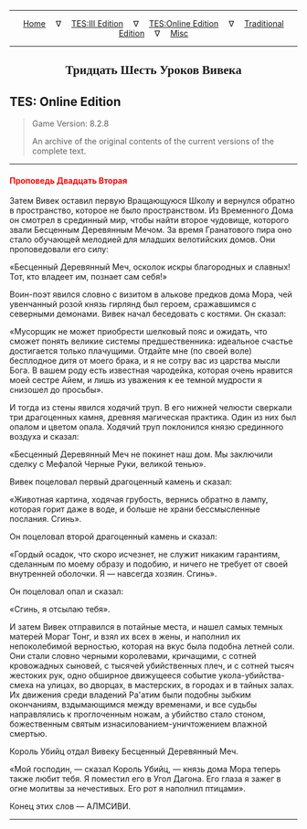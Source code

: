 
---

<!-- Jekyll Page Links -->

<center>
<a href="../../../../index.html">Home</a>
&emsp;&nabla;&emsp;
<a href="../../../index-tes3.html">TES:III Edition</a>
&emsp;&nabla;&emsp;
<a href="../../../index-teso.html">TES:Online Edition</a>
&emsp;&nabla;&emsp;
<a href="../../../index-traditional.html">Traditional Edition</a>
&emsp;&nabla;&emsp;
<a href="../../../index-misc.html">Misc</a>
</center>

<!-- Markdown Body Below: -->

---

<center>
<h2><span style="font-family:Georgia">Тридцать Шесть Уроков Вивека</span></h2>
</center>

## TES: Online Edition

> Game Version: 8.2.8
>
> An archive of the original contents of the current versions of the complete text.

---

#### <span style="color:red">Проповедь Двадцать Вторая</span>

Затем Вивек оставил первую Вращающуюся Школу и вернулся обратно в пространство, которое не было пространством. Из Временного Дома он смотрел в срединный мир, чтобы найти второе чудовище, которого звали Бесценным Деревянным Мечом. За время Гранатового пира оно стало обучающей мелодией для младших велотийских домов. Они проповедовали его силу:

«Бесценный Деревянный Меч, осколок искры благородных и славных! Тот, кто владеет им, познает сам себя!»

Воин-поэт явился словно с визитом в алькове предков дома Мора, чей увенчанный розой князь гирлянд был героем, сражавшимся с северными демонами. Вивек начал беседовать с костями. Он сказал:

«Мусорщик не может приобрести шелковый пояс и ожидать, что сможет понять великие системы предшественника: идеальное счастье достигается только плачущими. Отдайте мне (по своей воле) бесплодное дитя от моего брака, и я не сотру вас из царства мысли Бога. В вашем роду есть известная чародейка, которая очень нравится моей сестре Айем, и лишь из уважения к ее темной мудрости я снизошел до просьбы».

И тогда из стены явился ходячий труп. В его нижней челюсти сверкали три драгоценных камня, древняя магическая практика. Один из них был опалом и цветом опала. Ходячий труп поклонился князю срединного воздуха и сказал:

«Бесценный Деревянный Меч не покинет наш дом. Мы заключили сделку с Мефалой Черные Руки, великой тенью».

Вивек поцеловал первый драгоценный камень и сказал:

«Животная картина, ходячая грубость, вернись обратно в лампу, которая горит даже в воде, и больше не храни бессмысленные послания. Сгинь».

Он поцеловал второй драгоценный камень и сказал:

«Гордый осадок, что скоро исчезнет, не служит никаким гарантиям, сделанным по моему образу и подобию, и ничего не требует от своей внутренней оболочки. Я — навсегда хозяин. Сгинь».

Он поцеловал опал и сказал:

«Сгинь, я отсылаю тебя».

И затем Вивек отправился в потайные места, и нашел самых темных матерей Мораг Тонг, и взял их всех в жены, и наполнил их непоколебимой верностью, которая на вкус была подобна летней соли. Они стали словно черными королевами, кричащими, с сотней кровожадных сыновей, с тысячей убийственных плеч, и с сотней тысяч жестоких рук, одно обширное движущееся событие укола-убийства-смеха на улицах, во дворцах, в мастерских, в городах и в тайных залах. Их движения среди владений Ра'атим были подобны зыбким окончаниям, вздымающимся между временами, и все судьбы направлялись к проглоченным ножам, а убийство стало стоном, божественным святым изнасилованием-уничтожением влажной смертью.

Король Убийц отдал Вивеку Бесценный Деревянный Меч.

«Мой господин, — сказал Король Убийц, — князь дома Мора теперь также любит тебя. Я поместил его в Угол Дагона. Его глаза я зажег в огне молитвы за нечестивых. Его рот я наполнил птицами».

Конец этих слов — АЛМСИВИ.

---
